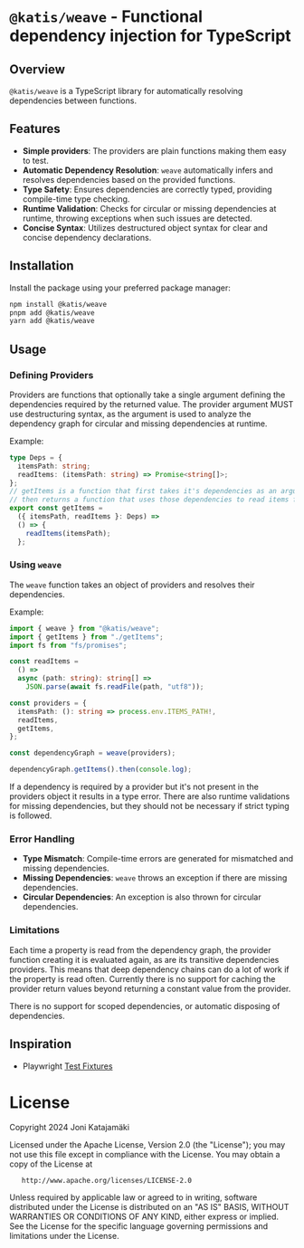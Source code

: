 # `@katis/weave` - Functional dependency injection for TypeScript

## Overview

`@katis/weave` is a TypeScript library for automatically resolving dependencies between functions.

## Features

- **Simple providers**: The providers are plain functions making them easy to test.
- **Automatic Dependency Resolution**: `weave` automatically infers and resolves dependencies based on the provided functions.
- **Type Safety**: Ensures dependencies are correctly typed, providing compile-time type checking.
- **Runtime Validation**: Checks for circular or missing dependencies at runtime, throwing exceptions when such issues are detected.
- **Concise Syntax**: Utilizes destructured object syntax for clear and concise dependency declarations.

## Installation

Install the package using your preferred package manager:

```bash
npm install @katis/weave
pnpm add @katis/weave
yarn add @katis/weave
```

## Usage

### Defining Providers

Providers are functions that optionally take a single argument defining the dependencies required by the returned value.
The provider argument MUST use destructuring syntax, as the argument is used to analyze the dependency graph for circular and missing dependencies at runtime.

Example:

```typescript
type Deps = {
  itemsPath: string;
  readItems: (itemsPath: string) => Promise<string[]>;
};
// getItems is a function that first takes it's dependencies as an argument and
// then returns a function that uses those dependencies to read items from a path.
export const getItems =
  ({ itemsPath, readItems }: Deps) =>
  () => {
    readItems(itemsPath);
  };
```

### Using `weave`

The `weave` function takes an object of providers and resolves their dependencies.

Example:

```ts
import { weave } from "@katis/weave";
import { getItems } from "./getItems";
import fs from "fs/promises";

const readItems =
  () =>
  async (path: string): string[] =>
    JSON.parse(await fs.readFile(path, "utf8"));

const providers = {
  itemsPath: (): string => process.env.ITEMS_PATH!,
  readItems,
  getItems,
};

const dependencyGraph = weave(providers);

dependencyGraph.getItems().then(console.log);
```

If a dependency is required by a provider but it's not present in the providers object it results in a type error.
There are also runtime validations for missing dependencies, but they should not be necessary if strict typing is followed.

### Error Handling

- **Type Mismatch**: Compile-time errors are generated for mismatched and missing dependencies.
- **Missing Dependencies**: `weave` throws an exception if there are missing dependencies.
- **Circular Dependencies**: An exception is also thrown for circular dependencies.

### Limitations

Each time a property is read from the dependency graph, the provider function creating it is evaluated again, as are its transitive dependencies providers. This means that deep dependency chains can do a lot of work if the property is read often. Currently there is no support for caching the provider return values beyond returning a constant value from the provider.

There is no support for scoped dependencies, or automatic disposing of dependencies.

## Inspiration

- Playwright [Test Fixtures](https://playwright.dev/docs/test-fixtures)

# License

Copyright 2024 Joni Katajamäki

Licensed under the Apache License, Version 2.0 (the "License");
you may not use this file except in compliance with the License.
You may obtain a copy of the License at

       http://www.apache.org/licenses/LICENSE-2.0

Unless required by applicable law or agreed to in writing, software
distributed under the License is distributed on an "AS IS" BASIS,
WITHOUT WARRANTIES OR CONDITIONS OF ANY KIND, either express or implied.
See the License for the specific language governing permissions and
limitations under the License.
